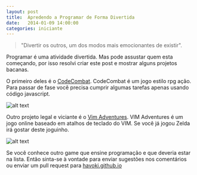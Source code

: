 ```yaml
---
layout: post
title:  Apredendo a Programar de Forma Divertida
date:   2014-01-09 14:00:00
categories: iniciante
---
```

> "Divertir os outros, um dos modos mais emocionantes de existir".

Programar é uma atividade divertida. Mas pode assustar quem esta começando, por 
isso resolvi criar este post e mostrar alguns projetos bacanas.

O primeiro deles é o [CodeCombat](http://codecombat.com). CodeCombat é um jogo 
estilo rpg ação. Para passar de fase você precisa cumprir algumas tarefas apenas
usando código javascript.

![alt text](http://codecombat.com/images/pages/home/front_screenshot_01.png)

Outro projeto legal e viciante é o [Vim Adventures](http://vim-adventures.com/).
VIM Adventures é um jogo online baseado em atalhos de teclado do VIM. Se você já
jogou Zelda irá gostar deste joguinho.

![alt text](http://www.blogcdn.com/www.engadget.com/media/2012/04/vimadventuresgamefun.jpg)

Se você conhece outro game que ensine programação e que deveria estar na lista.
Então sinta-se à vontade para enviar sugestões nos comentários ou enviar um pull 
request para [havoki.github.io](https://github.com/havoki/havoki.github.io) 
